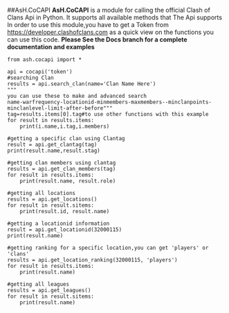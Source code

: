 ##AsH.CoCAPI
**AsH.CoCAPI** is a module for calling the official Clash of Clans Api in Python.
It supports all available methods that The Api supports
In order to use this module,you have to get a Token from https://developer.clashofclans.com
as a quick view on the functions you can use this code.
**Please See the Docs branch for a complete documentation and examples**

    from ash.cocapi import *
    
    api = cocapi('token')
    #searching Clan
    results = api.search_clan(name='Clan Name Here')
    """
    you can use these to make and advanced search
    name-warfrequency-locationid-minmembers-maxmembers--minclanpoints-minclanlevel-limit-after-before"""
    tag=results.items[0].tag#to use other functions with this example
    for result in results.items:
        print(i.name,i.tag,i.members)
    
    #getting a specific clan using Clantag
    result = api.get_clantag(tag)
    print(result.name,result.stag)
    
    #getting clan members using clantag
    results = api.get_clan_members(tag)
    for result in results.items:
        print(result.name, result.role)
    
    #getting all locations
    results = api.get_locations()
    for result in result.sitems:
        print(result.id, result.name)
    
    #getting a locationid information
    result = api.get_locationid(32000115)
    print(result.name)
    
    #getting ranking for a specific location,you can get 'players' or 'clans'
    results = api.get_location_ranking(32000115, 'players')
    for result in results.items:
        print(result.name)
    
    #getting all leagues
    results = api.get_leagues()
    for result in result.sitems:
        print(result.name)


